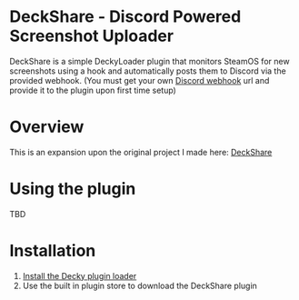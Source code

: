 # DeckShare - Discord Powered Screenshot Uploader

DeckShare is a simple DeckyLoader plugin that monitors SteamOS for new screenshots using a hook and automatically posts them to Discord via the provided webhook. (You must get your own [Discord webhook](https://support.discord.com/hc/en-us/articles/228383668-Intro-to-Webhooks) url and provide it to the plugin upon first time setup)

# Overview
This is an expansion upon the original project I made here: [DeckShare](https://github.com/SmugZombie/DeckShare)

# Using the plugin
TBD

# Installation
1. [Install the Decky plugin loader](https://github.com/SteamDeckHomebrew/decky-loader#installation)
2. Use the built in plugin store to download the DeckShare plugin